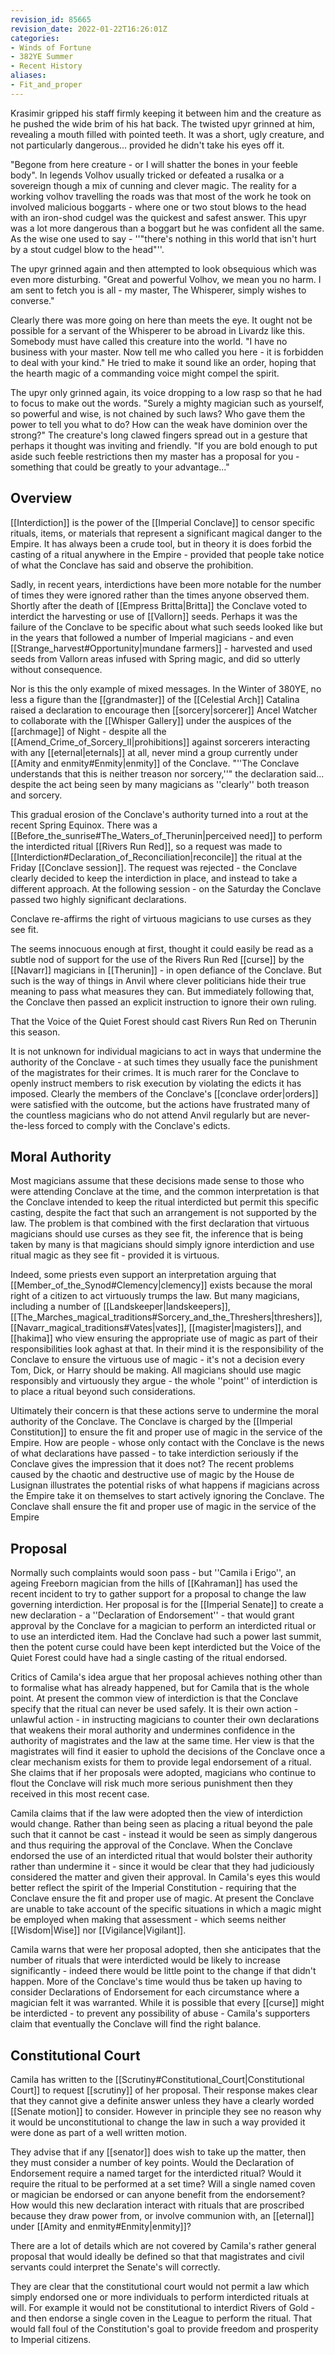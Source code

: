 ```yaml
---
revision_id: 85665
revision_date: 2022-01-22T16:26:01Z
categories:
- Winds of Fortune
- 382YE Summer
- Recent History
aliases:
- Fit_and_proper
---
```




Krasimir gripped his staff firmly keeping it between him and the creature as he pushed the wide brim of his hat back. The twisted upyr grinned at him, revealing a mouth filled with pointed teeth. It was a short, ugly creature, and not particularly dangerous... provided he didn't take his eyes off it.

"Begone from here creature - or I will shatter the bones in your feeble body". In legends Volhov usually tricked or defeated a rusalka or a sovereign though a mix of cunning and clever magic. The reality for a working volhov travelling the roads was that most of the work he took on involved malicious boggarts - where one or two stout blows to the head with an iron-shod cudgel was the quickest and safest answer. This upyr was a lot more dangerous than a boggart but he was confident all the same. As the wise one used to say - ''"there's nothing in this world that isn't hurt by a stout cudgel blow to the head"''.

The upyr grinned again and then attempted to look obsequious which was even more disturbing. "Great and powerful Volhov, we mean you no harm. I am sent to fetch you is all - my master, The Whisperer, simply wishes to converse." 

Clearly there was more going on here than meets the eye. It ought not be possible for a servant of the Whisperer to be abroad in Livardz like this. Somebody must have called this creature into the world. "I have no business with your master. Now tell me who called you here - it is forbidden to deal with your kind." He tried to make it sound like an order, hoping that the hearth magic of a commanding voice might compel the spirit.

The upyr only grinned again, its voice dropping to a low rasp so that he had to focus to make out the words. "Surely a mighty magician such as yourself, so powerful and wise, is not chained by such laws? Who gave them the power to tell you what to do? How can the weak have dominion over the strong?" The creature's long clawed fingers spread out in a gesture that perhaps it thought was inviting and friendly. "If you are bold enough to put aside such feeble restrictions then my master has a proposal for you - something that could be greatly to your advantage..."

## Overview
[[Interdiction]] is the power of the [[Imperial Conclave]] to censor specific rituals, items, or materials that represent a significant magical danger to the Empire. It has always been a crude tool, but in theory it is does forbid the casting of a ritual anywhere in the Empire - provided that people take notice of what the Conclave has said and observe the prohibition.

Sadly, in recent years, interdictions have been more notable for the number of times they were ignored rather than the times anyone observed them. Shortly after the death of [[Empress Britta|Britta]] the Conclave voted to interdict the harvesting or use of [[Vallorn]] seeds. Perhaps it was the failure of the Conclave to be specific about what such seeds looked like but in the years that followed a number of Imperial magicians - and even [[Strange_harvest#Opportunity|mundane farmers]] - harvested and used seeds from Vallorn areas infused with Spring magic, and did so utterly without consequence.

Nor is this the only example of mixed messages. In the Winter of 380YE, no less a figure than the [[grandmaster]] of the [[Celestial Arch]] Catalina raised a declaration to encourage then [[sorcery|sorcerer]] Ancel Watcher to collaborate with the [[Whisper Gallery]] under the auspices of the [[archmage]] of Night - despite all the [[Amend_Crime_of_Sorcery_II|prohibitions]] against sorcerers interacting with any [[eternal|eternals]] at all, never mind a group currently under [[Amity and enmity#Enmity|enmity]] of the Conclave. "''The Conclave understands that this is neither treason nor sorcery,''" the declaration said... despite the act being seen by many magicians as ''clearly'' both treason and sorcery. 

This gradual erosion of the Conclave's authority turned into a rout at the recent Spring Equinox. There was a [[Before_the_sunrise#The_Waters_of_Therunin|perceived need]] to perform the interdicted ritual [[Rivers Run Red]], so a request was made to [[Interdiction#Declaration_of_Reconciliation|reconcile]] the ritual at the Friday [[Conclave session]]. The request was rejected - the Conclave clearly decided to keep the interdiction in place, and instead to take a different approach. At the following session - on the Saturday the Conclave passed two highly significant declarations.

Conclave re-affirms the right of virtuous magicians to use curses as they see fit.

The seems innocuous enough at first, thought it could easily be read as a subtle nod of support for the use of the Rivers Run Red [[curse]] by the [[Navarr]] magicians in [[Therunin]] - in open defiance of the Conclave. But such is the way of things in Anvil where clever politicians hide their true meaning to pass what measures they can. But immediately following that, the Conclave then passed an explicit instruction to ignore their own ruling.

That the Voice of the Quiet Forest should cast Rivers Run Red on Therunin this season.

It is not unknown for individual magicians to act in ways that undermine the authority of the Conclave - at such times they usually face the punishment of the magistrates for their crimes. It is much rarer for the Conclave to openly instruct members to risk execution by violating the edicts it has imposed. Clearly the members of the Conclave's [[conclave order|orders]] were satisfied with the outcome, but the actions have frustrated many of the countless magicians who do not attend Anvil regularly but are never-the-less forced to comply with the Conclave's edicts.

## Moral Authority
Most magicians assume that these decisions made sense to those who were attending Conclave at the time, and the common interpretation is that the Conclave intended to keep the ritual interdicted but permit this specific casting, despite the fact that such an arrangement is not supported by the law. The problem is that combined with the first declaration that virtuous magicians should use curses as they see fit, the inference that is being taken by many is that magicians should simply ignore interdiction and use ritual magic as they see fit - provided it is virtuous.

Indeed, some priests even support an interpretation arguing that [[Member_of_the_Synod#Clemency|clemency]] exists because the moral right of a citizen to act virtuously trumps the law. But many magicians, including a number of [[Landskeeper|landskeepers]], [[The_Marches_magical_traditions#Sorcery_and_the_Threshers|threshers]], [[Navarr_magical_traditions#Vates|vates]], [[magister|magisters]], and [[hakima]] who view ensuring the appropriate use of magic as part of their responsibilities look aghast at that. In their mind it is the responsibility of the Conclave to ensure the virtuous use of magic - it's not a decision every Tom, Dick, or Harry should be making. All magicians should use magic responsibly and virtuously they argue - the whole ''point'' of interdiction is to place a ritual beyond such considerations.

Ultimately their concern is that these actions serve to undermine the moral authority of the Conclave. The Conclave is charged by the [[Imperial Constitution]] to ensure the fit and proper use of magic in the service of the Empire. How are people - whose only contact with the Conclave is the news of what declarations have passed - to take interdiction seriously if the Conclave gives the impression that it does not? The recent problems caused by the chaotic and destructive use of magic by the House de Lusignan illustrates the potential risks of what happens if magicians across the Empire take it on themselves to start actively ignoring the Conclave.
The Conclave shall ensure the fit and proper use of magic in the service of the Empire

## Proposal
Normally such complaints would soon pass - but ''Camila i Erigo'', an ageing Freeborn magician from the hills of [[Kahraman]] has used the recent incident to try to gather support for a proposal to change the law governing interdiction. Her proposal is for the [[Imperial Senate]] to create a new declaration - a ''Declaration of Endorsement'' - that would grant approval by the Conclave for a magician to perform an interdicted ritual or to use an interdicted item. Had the Conclave had such a power last summit, then the potent curse could have been kept interdicted but the Voice of the Quiet Forest could have had a single casting of the ritual endorsed.

Critics of Camila's idea argue that her proposal achieves nothing other than to formalise what has already happened, but for Camila that is the whole point. At present the common view of interdiction is that the Conclave specify that the ritual can never be used safely. It is their own action - unlawful action - in instructing magicians to counter their own declarations that weakens their moral authority and undermines confidence in the authority of magistrates and the law at the same time. Her view is that the magistrates will find it easier to uphold the decisions of the Conclave once a clear mechanism exists for them to provide legal endorsement of a ritual. She claims that if her proposals were adopted, magicians who continue to flout the Conclave will risk much more serious punishment then they received in this most recent case.

Camila claims that if the law were adopted then the view of interdiction would change. Rather than being seen as placing a ritual beyond the pale such that it cannot be cast - instead it would be seen as simply dangerous and thus requiring the approval of the Conclave. When the Conclave endorsed the use of an interdicted ritual that would bolster their authority rather than undermine it - since it would be clear that they had judiciously considered the matter and given their approval. In Camila's eyes this would better reflect the spirit of the Imperial Constitution - requiring that the Conclave ensure the fit and proper use of magic. At present the Conclave are unable to take account of the specific situations in which a magic might be employed when making that assessment - which seems neither [[Wisdom|Wise]] nor [[Vigilance|Vigilant]].

Camila warns that were her proposal adopted, then she anticipates that the number of rituals that were interdicted would be likely to increase significantly - indeed there would be little point to the change if that didn't happen. More of the Conclave's time would thus be taken up having to consider Declarations of Endorsement for each circumstance where a magician felt it was warranted. While it is possible that every [[curse]] might be interdicted - to prevent any possibility of abuse - Camila's supporters claim that eventually the Conclave will find the right balance.

## Constitutional Court
Camila has written to the [[Scrutiny#Constitutional_Court|Constitutional Court]] to request [[scrutiny]] of her proposal. Their response makes clear that they cannot give a definite answer unless they have a clearly worded [[Senate motion]] to consider. However in principle they see no reason why it would be unconstitutional to change the law in such a way provided it were done as part of a well written motion.

They advise that if any [[senator]] does wish to take up the matter, then they must consider a number of key points. Would the Declaration of Endorsement require a named target for the interdicted ritual? Would it require the ritual to be performed at a set time? Will a single named coven or magician be endorsed or can anyone benefit from the endorsement? How would this new declaration interact with rituals that are proscribed because they draw power from, or involve communion with, an [[eternal]] under [[Amity and enmity#Enmity|enmity]]? 

There are a lot of details which are not covered by Camila's rather general proposal that would ideally be defined so that that magistrates and civil servants could interpret the Senate's will correctly.

They are clear that the constitutional court would not permit a law which simply endorsed one or more individuals to perform interdicted rituals at will. For example it would not be constitutional to interdict Rivers of Gold - and then endorse a single coven in the League to perform the ritual. That would fall foul of the Constitution's goal to provide freedom and prosperity to Imperial citizens.